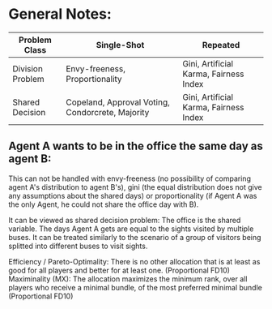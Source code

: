 # General Notes:

| Problem Class   |Single-Shot                           | Repeated              |
|-----------------|--------------------------------------|-----------------------|
|Division Problem |Envy-freeness, Proportionality        |Gini, Artificial Karma, Fairness Index |
|Shared Decision  |Copeland, Approval Voting, Condorcrete, Majority|Gini, Artificial Karma, Fairness Index |


## Agent A wants to be in the office the same day as agent B:
This can not be handled with envy-freeness (no possibility of comparing agent A's distribution to agent B's), gini (the equal distribution does not give any assumptions about the shared days) or proportionality (if Agent A was the only Agent, he could not share the office day with B).

It can be viewed as shared decision problem:
The office is the shared variable. The days Agent A gets are equal to the sights visited by multiple buses. It can be treated similarly to the scenario of a group of visitors being splitted into different buses to visit sights.

Efficiency / Pareto-Optimality: There is no other allocation that is at least as good for all players and better for at least one. (Proportional FD10)
Maximinality (MX): The allocation maximizes the minimum rank, over all players who receive a minimal bundle, of the most preferred minimal bundle (Proportional FD10)